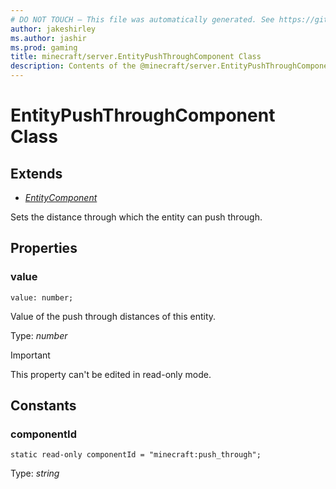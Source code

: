 ```yaml
---
# DO NOT TOUCH — This file was automatically generated. See https://github.com/mojang/minecraftapidocsgenerator to modify descriptions, examples, etc.
author: jakeshirley
ms.author: jashir
ms.prod: gaming
title: minecraft/server.EntityPushThroughComponent Class
description: Contents of the @minecraft/server.EntityPushThroughComponent class.
---
```

# EntityPushThroughComponent Class

## Extends
- [*EntityComponent*](EntityComponent.md)

Sets the distance through which the entity can push through.

## Properties

### **value**
`value: number;`

Value of the push through distances of this entity.

Type: *number*
  
> [!IMPORTANT]
> This property can't be edited in read-only mode.

## Constants

### **componentId**
`static read-only componentId = "minecraft:push_through";`

Type: *string*
